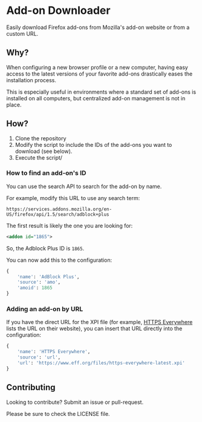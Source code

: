 # Add-on Downloader
Easily download Firefox add-ons from Mozilla's add-on website or from a custom URL.

## Why?
When configuring a new browser profile or a new computer, having easy access to the latest versions of your favorite add-ons drastically eases the installation process.

This is especially useful in environments where a standard set of add-ons is installed on all computers, but centralized add-on management is not in place.

## How?
1. Clone the repository
2. Modify the script to include the IDs of the add-ons you want to download (see below).
3. Execute the script/

### How to find an add-on's ID
You can use the search API to search for the add-on by name.

For example, modify this URL to use any search term:
```
https://services.addons.mozilla.org/en-US/firefox/api/1.5/search/adblock+plus
```

The first result is likely the one you are looking for:
```xml
<addon id="1865">
```

So, the Adblock Plus ID is `1865`.

You can now add this to the configuration:
```python
{
    'name': 'AdBlock Plus',
    'source': 'amo',
    'amoid': 1865
}
```

### Adding an add-on by URL
If you have the direct URL for the XPI file (for example, [HTTPS Everywhere](https://www.eff.org/https-everywhere) lists the URL on their website), you can insert that URL directly into the configuration:
```python
{
    'name': 'HTTPS Everywhere',
    'source': 'url',
    'url': 'https://www.eff.org/files/https-everywhere-latest.xpi'
}
```

## Contributing
Looking to contribute? Submit an issue or pull-request.

Please be sure to check the LICENSE file.
